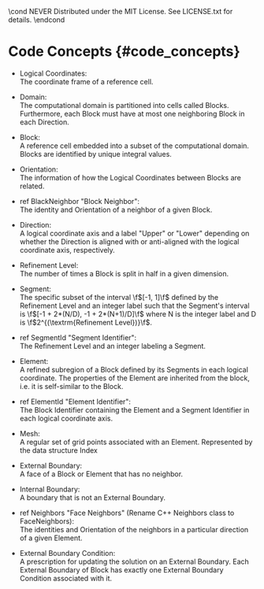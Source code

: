 \cond NEVER
Distributed under the MIT License.
See LICENSE.txt for details.
\endcond
# Code Concepts {#code_concepts}

* Logical Coordinates:<br>
  The coordinate frame of a reference cell.

* Domain:<br>
  The computational domain is partitioned into cells called Blocks. Furthermore, each Block
  must have at most one neighboring Block in each Direction.

* Block:<br>
  A reference cell embedded into a subset of the computational domain. Blocks
  are identified by unique integral values.

* Orientation:<br>
  The information of how the Logical Coordinates between Blocks are related.

* ref BlackNeighbor "Block Neighbor":<br>
  The identity and Orientation of a neighbor of a given Block.

* Direction:<br>
  A logical coordinate axis and a label "Upper" or "Lower" depending on whether
  the Direction is aligned with or anti-aligned with the logical coordinate
  axis, respectively.

* Refinement Level:<br>
  The number of times a Block is split in half in a given dimension.

* Segment:<br>
  The specific subset of the interval \f$[-1, 1]\f$ defined by the Refinement Level and an integer label
  such that the Segment's interval is \f$[-1 + 2*(N/D), -1 + 2*(N+1)/D]\f$ where N is the integer label and
  D is \f$2^{(\textrm{Refinement Level})}\f$.

* ref SegmentId "Segment Identifier":<br>
  The Refinement Level and an integer labeling a Segment.

* Element:<br>
  A refined subregion of a Block defined by its Segments in each
  logical coordinate. The properties of the Element
  are inherited from the block, i.e. it is self-similar to the Block.

* ref ElementId "Element Identifier":<br>
  The Block Identifier containing the Element and a Segment Identifier
  in each logical coordinate axis.

* Mesh:<br>
  A regular set of grid points associated with an Element. Represented by the data structure Index

* External Boundary:<br>
  A face of a Block or Element that has no neighbor.

* Internal Boundary:<br>
  A boundary that is not an External Boundary.

* ref Neighbors "Face Neighbors" (Rename C++ Neighbors class to FaceNeighbors):<br>
  The identities and Orientation of the neighbors in a particular direction of a given Element.

* External Boundary Condition:<br>
  A prescription for updating the solution on an External Boundary. Each
  External Boundary of Block has exactly one External Boundary Condition
  associated with it.
